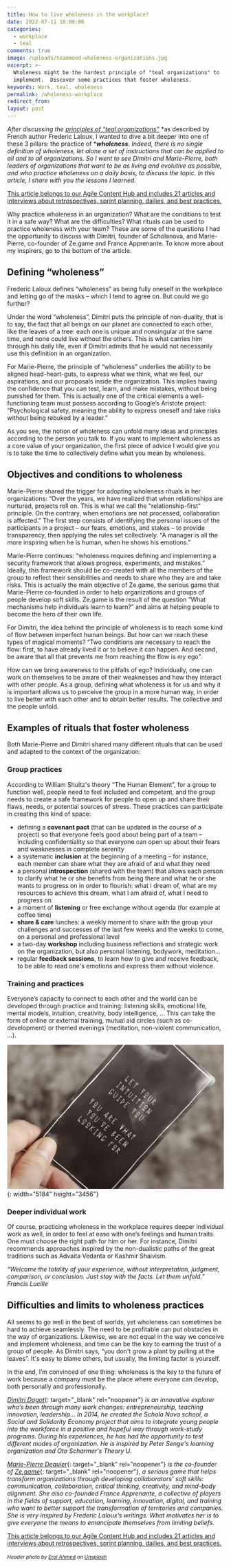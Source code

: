 ```yaml
---
title: How to live wholeness in the workplace?
date: 2022-07-11 16:00:00
categories:
  - workplace
  - teal
comments: true
image: /uploads/teammood-wholeness-organizations.jpg
excerpt: >-
  Wholeness might be the hardest principle of "teal organizations" to
  implement.  Discover some practices that foster wholeness.
keywords: Work, teal, wholeness
permalink: /wholeness-workplace
redirect_from:
layout: post
---
```


*After discussing the&nbsp;*[*principles of “teal organizations”*](https://blog.teammood.com/liberating-leadership) *as described by French author Frederic Laloux, I wanted to dive a bit deeper into one of these 3 pillars: the practice of&nbsp;****wholeness***. *Indeed, there is no single definition of wholeness, let alone a set of instructions that can be applied to all and to all organizations. So I went to see Dimitri and Marie-Pierre, both leaders of organizations that want to be as living and evolutive as possible, and who practice wholeness on a daily basis, to discuss the topic. In this article, I share with you the lessons I learned.&nbsp;*

<section class="hub-content-link">
  <a href="https://www.teammood.com/en/hub/agile-hub/">This article belongs to our <span>Agile Content Hub</span> and includes 21 articles and interviews about retrospectives, sprint planning, dailies, and best practices.</a>
</section>

Why practice wholeness in an organization? What are the conditions to test it in a safe way? What are the difficulties? What rituals can be used to practice wholeness with your team? These are some of the questions I had the opportunity to discuss with Dimitri, founder of Scholanova, and Marie-Pierre, co-founder of Ze.game and France Apprenante. To know more about my inspirers, go to the bottom of the article.

## **Defining “wholeness”**

Frederic Laloux defines “wholeness” as being fully oneself in the workplace and letting go of the masks – which I tend to agree on. But could we go further?

Under the word “wholeness”, Dimitri puts the principle of non-duality, that is to say, the fact that all beings on our planet are connected to each other, like the leaves of a tree: each one is unique and nonsingular at the same time, and none could live without the others. This is what carries him through his daily life, even if Dimitri admits that he would not necessarily use this definition in an organization.

For Marie-Pierre, the principle of “wholeness” underlies the ability to be aligned head-heart-guts, to express what we think, what we feel, our aspirations, and our proposals inside the organization. This implies having the confidence that you can test, learn, and make mistakes, without being punished for them. This is actually one of the critical elements a well-functioning team must possess according to Google’s Aristote project: “Psychological safety, meaning the ability to express oneself and take risks without being rebuked by a leader.”

As you see, the notion of wholeness can unfold many ideas and principles according to the person you talk to. If you want to implement wholeness as a core value of your organization, the first piece of advice I would give you is to take the time to collectively define what you mean by wholeness.

## **Objectives and conditions to wholeness**

Marie-Pierre shared the trigger for adopting wholeness rituals in her organizations: “Over the years, we have realized that when relationships are nurtured, projects roll on. This is what we call the "relationship-first" principle. On the contrary, when emotions are not processed, collaboration is affected.” The first step consists of identifying the personal issues of the participants in a project – our fears, emotions, and stakes – to provide transparency, then applying the rules set collectively. “A manager is all the more inspiring when he is human, when he shows his emotions.”

Marie-Pierre continues: “wholeness requires defining and implementing a security framework that allows progress, experiments, and mistakes.” Ideally, this framework should be co-created with all the members of the group to reflect their sensibilities and needs to share who they are and take risks. This is actually the main objective of Ze.game, the serious game that Marie-Pierre co-founded in order to help organizations and groups of people develop soft skills. Ze.game is the result of the question ”What mechanisms help individuals learn to learn?” and aims at helping people to become the hero of their own life.

For Dimitri, the idea behind the principle of wholeness is to reach some kind of flow between imperfect human beings. But how can we reach these types of magical moments? “Two conditions are necessary to reach the flow: first, to have already lived it or to believe it can happen. And second, be aware that all that prevents me from reaching the flow is my ego”.

How can we bring awareness to the pitfalls of ego? Individually, one can work on themselves to be aware of their weaknesses and how they interact with other people. As a group, defining what wholeness is for us and why it is important allows us to perceive the group in a more human way, in order to live better with each other and to obtain better results. The collective and the people unfold.

## **Examples of rituals that foster wholeness**

Both Marie-Pierre and Dimitri shared many different rituals that can be used and adapted to the context of the organization:

### **Group practices**

According to William Shultz's theory “The Human Element”, for a group to function well, people need to feel included and competent, and the group needs to create a safe framework for people to open up and share their flaws, needs, or potential sources of stress. These practices can participate in creating this kind of space:

* defining a **covenant pact** (that can be updated in the course of a project) so that everyone feels good about being part of a team – including confidentiality so that everyone can open up about their fears and weaknesses in complete serenity
* a systematic **inclusion** at the beginning of a meeting – for instance, each member can share what they are afraid of and what they need
* a personal **introspection** (shared with the team) that allows each person to clarify what he or she benefits from being there and what he or she wants to progress on in order to flourish: what I dream of, what are my resources to achieve this dream, what I am afraid of, what I need to progress on
* a moment of **listening** or free exchange without agenda (for example at coffee time)
* **share & care** lunches: a weekly moment to share with the group your challenges and successes of the last few weeks and the weeks to come, on a personal and professional level
* a two-day **workshop** including business reflections and strategic work on the organization, but also personal listening, bodywork, meditation…
* regular **feedback sessions**, to learn how to give and receive feedback, to be able to read one's emotions and express them without violence.

### **Training and practices**

Everyone’s capacity to connect to each other and the world can be developed through practice and training: listening skills, emotional life, mental models, intuition, creativity, body intelligence, … This can take the form of online or external training, mutual aid circles (such as co-development) or themed evenings (meditation, non-violent communication, …).

![Image: Let your intuition guide you. You are what you are looking for.](/uploads/teammood-wholeness-intuition.jpg "Photo by Jen Theodore on Unsplash"){: width="5184" height="3456"}

### **Deeper individual work**

Of course, practicing wholeness in the workplace requires deeper individual work as well, in order to feel at ease with one’s feelings and human traits. One must choose the right path for him or her. For instance, Dimitri recommends approaches inspired by the non-dualistic paths of the great traditions such as Advaita Vedanta or Kashmir Shaivism.

*“Welcome the totality of your experience, without interpretation, judgment, comparison, or conclusion. Just stay with the facts. Let them unfold.” Francis Lucille*

## **Difficulties and limits to wholeness practices**

All seems to go well in the best of worlds, yet wholeness can sometimes be hard to achieve seamlessly. The need to be profitable can put obstacles in the way of organizations. Likewise, we are not equal in the way we conceive and implement wholeness, and time can be the key to earning the trust of a group of people. As Dimitri says, “you don't grow a plant by pulling at the leaves”. It's easy to blame others, but usually, the limiting factor is yourself.

In the end, I’m convinced of one thing: wholeness is the key to the future of work because a company must be the place where everyone can develop, both personally and professionally.

[*Dimitri Dagot*](https://www.linkedin.com/in/dimitridagot){: target="_blank" rel="noopener"} *is an innovative explorer who’s been through many work changes: entrepreneurship, teaching innovation, leadership… In 2014, he created the Schola Nova school, a Social and Solidarity Economy project that aims to integrate young people into the workforce in a positive and hopeful way through work-study programs. During his experiences, he has had the opportunity to test different modes of organization. He is inspired by Peter Senge's learning organization and Oto Scharmer's Theory U.*

[*Marie-Pierre Dequier*](https://www.linkedin.com/in/mpdequier/){: target="_blank" rel="noopener"} *is the co-founder of&nbsp;*[*Ze.game*](https://ze.game){: target="_blank" rel="noopener"}*, a serious game that helps transform organizations through developing collaborators’ soft skills: communication, collaboration, critical thinking, creativity, and mind-body alignment. She also co-founded France Apprenante, a collective of players in the fields of support, education, learning, innovation, digital, and training who want to better support the transformation of territories and companies. She is very inspired by Frederic Laloux’s writings. What motivates her is to give everyone the means to emancipate themselves from limiting beliefs.*

<section class="hub-content-link">
  <a href="https://www.teammood.com/en/hub/agile-hub/">This article belongs to our <span>Agile Content Hub</span> and includes 21 articles and interviews about retrospectives, sprint planning, dailies, and best practices.</a>
</section>

<small><em>Header photo by <a target="_blank" rel="noopener" href="https://unsplash.com/@erol?utm_source=unsplash&amp;utm_medium=referral&amp;utm_content=creditCopyText">Erol Ahmed</a>&nbsp;on <a target="_blank" rel="noopener" href="https://unsplash.com/s/photos/teal?utm_source=unsplash&amp;utm_medium=referral&amp;utm_content=creditCopyText">Unsplash</a></em></small>
